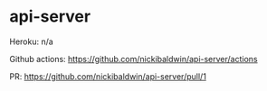 # api-server

Heroku: n/a

Github actions: https://github.com/nickibaldwin/api-server/actions

PR: https://github.com/nickibaldwin/api-server/pull/1

